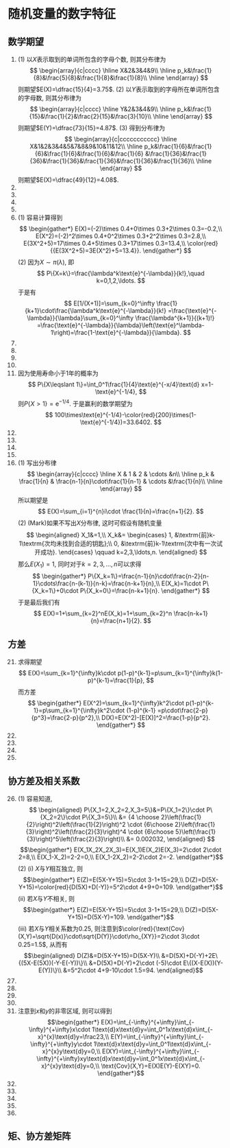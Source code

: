 # 随机变量的数字特征
## 数学期望
1.
    (1) 以$X$表示取到的单词所包含的字母个数, 则其分布律为
    $$
		\begin{array}{c|cccc}
			\hline
			X&2&3&4&9\\
			\hline
			p_k&\frac{1}{8}&\frac{5}{8}&\frac{1}{8}&\frac{1}{8}\\
			\hline
		\end{array}
	$$
	则期望$E(X)=\dfrac{15}{4}=3.75$.
    (2) 以$Y$表示取到的字母所在单词所包含的字母数, 则其分布律为
        $$
		\begin{array}{c|cccc}
			\hline
			Y&2&3&4&9\\
			\hline
			p_k&\frac{1}{15}&\frac{1}{2}&\frac{2}{15}&\frac{3}{10}\\
			\hline
		\end{array}
        $$
	则期望$E(Y)=\dfrac{73}{15}=4.87$.
    (3) 得到分布律为
    $$
		\begin{array}{c|ccccccccccc}
			\hline
			X&1&2&3&4&5&7&8&9&10&11&12\\
			\hline
			p_k&\frac{1}{6}&\frac{1}{6}&\frac{1}{6}&\frac{1}{6}&\frac{1}{6}
			&\frac{1}{36}&\frac{1}{36}&\frac{1}{36}&\frac{1}{36}&\frac{1}{36}&\frac{1}{36}\\
			\hline
		\end{array}
    $$
	则期望$E(X)=\dfrac{49}{12}=4.08$.
2.
3.
4.
5.
6.
    (1) 容易计算得到
    $$
    \begin{gather*}
		E(X)=(-2)\times 0.4+0\times 0.3+2\times 0.3=-0.2,\\
		E(X^2)=(-2)^2\times 0.4+0^2\times 0.3+2^2\times 0.3=2.8,\\
		E(3X^2+5)=17\times 0.4+5\times 0.3+17\times 0.3=13.4,\\
		\color{red}{{E(3X^2+5)=3E(X^2)+5=13.4}}.
    \end{gather*}
    $$
    (2) 因为$X\sim\pi(\lambda)$, 即
	$$
		P\{X=k\}=\frac{\lambda^k\text{e}^{-\lambda}}{k!},\quad k=0,1,2,\ldots.
	$$
	于是有
	$$
		E[1/(X+1)]=\sum_{k=0}^\infty \frac{1}{k+1}\cdot\frac{\lambda^k\text{e}^{-\lambda}}{k!}
		=\frac{\text{e}^{-\lambda}}{\lambda}\sum_{k=0}^\infty \frac{\lambda^{k+1}}{(k+1)!}
		=\frac{\text{e}^{-\lambda}}{\lambda}\left(\text{e}^\lambda-1\right)=\frac{1-\text{e}^{-\lambda}}{\lambda}.
	$$
7.
8.
9.
10.
11. 因为使用寿命小于1年的概率为
$$
    P\{X\leqslant 1\}=\int_0^1\frac{1}{4}\text{e}^{-x/4}\text{d} x=1-\text{e}^{-1/4},
$$
则$P\{X>1\}=\text{e}^{-1/4}$. 于是赢利的数学期望为
$$
    100\times\text{e}^{-1/4}-\color{red}{200}\times(1-\text{e}^{-1/4})=33.6402.
$$
12.
13.
14.
15.
16.
    (1) 写出分布律
    $$
		\begin{array}{c|cccc}
			\hline
			X & 1 & 2 & \cdots &n\\
			\hline
			p_k & \frac{1}{n} & \frac{n-1}{n}\cdot\frac{1}{n-1} & \cdots &\frac{1}{n}\\
			\hline
		\end{array}
	$$
	所以期望是
	$$
		E(X)=\sum_{i=1}^{n}i\cdot \frac{1}{n}=\frac{n+1}{2}.
	$$
    (2) (Mark)如果不写出$X$分布律, 这时可假设有随机变量
    $$
		\begin{aligned}
			X_1&=1,\\
			X_k&=
			\begin{cases}
				1, &\textrm{前}k-1\textrm{次均未找到合适的钥匙};\\
				0, &\textrm{前}k-1\textrm{次中有一次试开成功}.
			\end{cases}
			\qquad k=2,3,\ldots,n.
		\end{aligned}
    $$
		那么$E(X_1)=1$, 同时对于$k=2,3,\ldots, n$可以求得
        $$
			\begin{gather*}
			P\{X_k=1\}=\frac{n-1}{n}\cdot\frac{n-2}{n-1}\cdots\frac{n-(k-1)}{n-k}=\frac{n-k+1}{n},\\
			E(X_k)=1\cdot P\{X_k=1\}+0\cdot P\{X_k=0\}=\frac{n-k+1}{n}.
			\end{gather*}
        $$
		于是最后我们有
		$$
			E(X)=1+\sum_{k=2}^nE(X_k)=1+\sum_{k=2}^n \frac{n-k+1}{n}=\frac{n+1}{2}.
		$$

## 方差
21. 求得期望
$$
    E(X)=\sum_{k=1}^{\infty}k\cdot p(1-p)^{k-1}=p\sum_{k=1}^{\infty}k(1-p)^{k-1}=\frac{1}{p},
$$
而方差
$$
\begin{gather*}
    E(X^2)=\sum_{k=1}^{\infty}k^2\cdot p(1-p)^{k-1}=p\sum_{k=1}^{\infty}k^2\cdot (1-p)^{k-1}
    =p\cdot\frac{2-p}{p^3}=\frac{2-p}{p^2},\\
    D(X)=E(X^2)-[E(X)]^2=\frac{1-p}{p^2}.
\end{gather*}
$$
22.
23.
24.
25.
## 协方差及相关系数
26.
	(1) 容易知道,
$$
	\begin{aligned}
		P\{X_1=2,X_2=2,X_3=5\}&=P\{X_1=2\}\cdot P\{X_2=2\}\cdot P\{X_3=5\}\\
		&= {4 \choose 2}\left(\frac{1}{2}\right)^2\left(\frac{1}{2}\right)^2
		\cdot {6\choose 2}\left(\frac{1}{3}\right)^2\left(\frac{2}{3}\right)^4
		\cdot {6\choose 5}\left(\frac{1}{3}\right)^5\left(\frac{2}{3}\right)\\
		&= 0.002032,
	\end{aligned}
$$
	$$\begin{gather*}
		E(X_1X_2X_2X_3)=E(X_1)E(X_2)E(X_3)=2\cdot 2\cdot 2=8,\\
		E(X_1-X_2)=2-2=0,\\
		E(X_1-2X_2)=2-2\cdot 2=-2.
	\end{gather*}$$
	(2)
		(i) $X$与$Y$相互独立, 则
		$$\begin{gather*}
			E(Z)=E(5X-Y+15)=5\cdot 3-1+15=29,\\
			D(Z)=D(5X-Y+15)=\color{red}{D(5X)+D(-Y)}=5^2\cdot 4+9+0=109.
		\end{gather*}$$
		(ii) 若$X$与$Y$不相关, 则
		$$\begin{gather*}
			E(Z)=E(5X-Y+15)=5\cdot 3-1+15=29,\\
			D(Z)=D(5X-Y+15)=D(5X-Y)=109.
		\end{gather*}$$
		(iii) 若$X$与$Y$相关系数为0.25, 则注意到$\color{red}{\text{Cov}(X,Y)=\sqrt{D(x)}\cdot\sqrt{D(Y)}\cdot\rho_{XY}}=2\cdot 3\cdot 0.25=1.5$, 从而有
		$$\begin{aligned}
			D(Z)&=D(5X-Y+15)=D(5X-Y)\\
			&=D(5X)+D(-Y)+2E\{(5X-E(5X))(-Y-E(-Y))\}\\
			&=D(5X)+D(-Y)+2\cdot (-5)\cdot E\{(X-E(X))(Y-E(Y))\}\\
			&=5^2\cdot 4+9-10\cdot 1.5=94.
		\end{aligned}$$
27.
28.
29.
30.
31. 注意到$x$和$y$的非零区域, 则可以得到
$$\begin{gather*}
    E(X)=\int_{-\infty}^{+\infty}\int_{-\infty}^{+\infty}x\cdot 1\text{d}x\text{d}y=\int_0^1x\text{d}x\int_{-x}^{x}\text{d}y=\frac23,\\
	E(Y)=\int_{-\infty}^{+\infty}\int_{-\infty}^{+\infty}y\cdot 1\text{d}x\text{d}y=\int_0^1\text{d}x\int_{-x}^{x}y\text{d}y=0,\\
	E(XY)=\int_{-\infty}^{+\infty}\int_{-\infty}^{+\infty}xy\text{d}x\text{d}y=\int_0^1x\text{d}x\int_{-x}^{x}y\text{d}y=0,\\
	\text{Cov}(X,Y)=E(X)E(Y)-E(XY)=0.
\end{gather*}$$
32.
33.
34.
35.
36. 
## 矩、协方差矩阵
